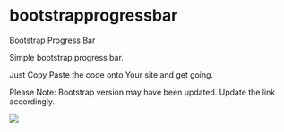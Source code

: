 # bootstrapprogressbar
Bootstrap Progress Bar

Simple bootstrap progress bar.

Just Copy Paste the code onto Your site and get going.

Please Note: Bootstrap version may have been updated. Update the link accordingly.


<img src="https://ypecwr.com/Steven/1.PNG">
